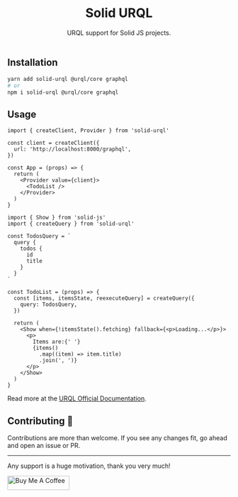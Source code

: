 <h1 align="center">Solid URQL</h1>

<div align="center">
  URQL support for Solid JS projects.
</div>

<br>

## Installation

```bash
yarn add solid-urql @urql/core graphql
# or
npm i solid-urql @urql/core graphql
```

## Usage

```tsx
import { createClient, Provider } from 'solid-urql'

const client = createClient({
  url: 'http://localhost:8000/graphql',
})

const App = (props) => {
  return (
    <Provider value={client}>
      <TodoList />
    </Provider>
  )
}
```

```tsx
import { Show } from 'solid-js'
import { createQuery } from 'solid-urql'

const TodosQuery = `
  query {
    todos {
      id
      title
    }
  }
`

const TodoList = (props) => {
  const [items, itemsState, reexecuteQuery] = createQuery({
    query: TodosQuery,
  })

  return (
    <Show when={!itemsState().fetching} fallback={<p>Loading...</p>}>
      <p>
        Items are:{' '}
        {items()
          .map((item) => item.title)
          .join(', ')}
      </p>
    </Show>
  )
}
```

Read more at the [URQL Official Documentation](https://formidable.com/open-source/urql/).

## Contributing 🙌

Contributions are more than welcome. If you see any changes fit, go ahead and open an issue or PR.

---

Any support is a huge motivation, thank you very much!

<a href="https://www.buymeacoffee.com/ariseyhun" target="_blank"><img src="https://cdn.buymeacoffee.com/buttons/v2/default-orange.png" alt="Buy Me A Coffee" height="32" width="140"></a>

